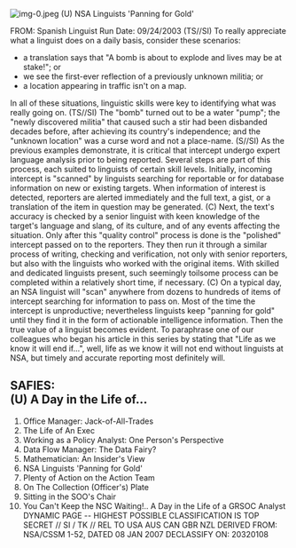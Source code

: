 ![img-0.jpeg](img-0.jpeg)
(U) NSA Linguists 'Panning for Gold'

FROM:
Spanish Linguist
Run Date: 09/24/2003
(TS//SI) To really appreciate what a linguist does on a daily basis, consider these scenarios:

- a translation says that "A bomb is about to explode and lives may be at stake!"; or
- we see the first-ever reflection of a previously unknown militia; or
- a location appearing in traffic isn't on a map.

In all of these situations, linguistic skills were key to identifying what was really going on.
(TS//SI) The "bomb" turned out to be a water "pump"; the "newly discovered militia" that caused such a stir had been disbanded decades before, after achieving its country's independence; and the "unknown location" was a curse word and not a place-name.
(S//SI) As the previous examples demonstrate, it is critical that intercept undergo expert language analysis prior to being reported. Several steps are part of this process, each suited to linguists of certain skill levels. Initially, incoming intercept is "scanned" by linguists searching for reportable or for database information on new or existing targets. When information of interest is detected, reporters are alerted immediately and the full text, a gist, or a translation of the item in question may be generated.
(C) Next, the text's accuracy is checked by a senior linguist with keen knowledge of the target's language and slang, of its culture, and of any events affecting the situation. Only after this "quality control" process is done is the "polished" intercept passed on to the reporters. They then run it through a similar process of writing, checking and verification, not only with senior reporters, but also with the linguists who worked with the original items. With skilled and dedicated linguists present, such seemingly toilsome process can be completed within a relatively short time, if necessary.
(C) On a typical day, an NSA linguist will "scan" anywhere from dozens to hundreds of items of intercept searching for information to pass on. Most of the time the intercept is unproductive; nevertheless linguists keep "panning for gold" until they find it in the form of actionable intelligence information. Then the true value of a linguist becomes evident. To paraphrase one of our colleagues who began his article in this series by stating that "Life as we know it will end if...", well, life as we know it will not end without linguists at NSA, but timely and accurate reporting most definitely will.

## SAFIES: <br> (U) A Day in the Life of...

1. Office Manager: Jack-of-All-Trades
2. The Life of An Exec
3. Working as a Policy Analyst: One Person's Perspective
4. Data Flow Manager: The Data Fairy?
5. Mathematician: An Insider's View
6. NSA Linguists 'Panning for Gold'
7. Plenty of Action on the Action Team
8. On The Collection (Officer's) Plate
9. Sitting in the SOO's Chair
10. You Can't Keep the NSC Waiting!.. A Day in the Life of a GRSOC Analyst
DYNAMIC PAGE -- HIGHEST POSSIBLE CLASSIFICATION IS
TOP SECRET // SI / TK // REL TO USA AUS CAN GBR NZL
DERIVED FROM: NSA/CSSM 1-52, DATED 08 JAN 2007 DECLASSIFY ON: 20320108
